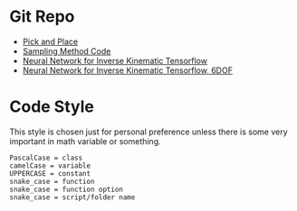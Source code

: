 # Git Repo
- [Pick and Place](https://github.com/JuoTungChen/ROS2_pick_and_place_UR5)
- [Sampling Method Code](https://gist.github.com/Bharath2/5cfbf21e3c3f75d3a25d06d8a5f22a7d)
- [Neural Network for Inverse Kinematic Tensorflow](https://github.com/Utkarsh-Vats-2000/Inverse-Kinematics-using-Neural-Networks)
- [Neural Network for Inverse Kinematic Tensorflow, 6DOF](https://github.com/paramrajpura/Neural-Networks-for-Inverse-Kinematics)

# Code Style
This style is chosen just for personal preference unless there is some very important in math variable or something.
```
PascalCase = class
camelCase = variable
UPPERCASE = constant
snake_case = function
snake_case = function option
snake_case = script/folder name
```
